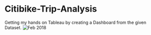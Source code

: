 # Citibike-Trip-Analysis
Getting my hands on Tableau by creating a Dashboard from the given Dataset.
![Feb 2018](https://user-images.githubusercontent.com/80029504/114304665-17faaf00-9af2-11eb-9194-7e2e54addf09.png)
